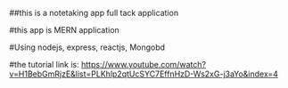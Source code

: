 ##this is a notetaking app full tack application

#this app is MERN application

#Using nodejs, express, reactjs, Mongobd

#the tutorial link is:
https://www.youtube.com/watch?v=H1BebGmRjzE&list=PLKhlp2qtUcSYC7EffnHzD-Ws2xG-j3aYo&index=4
